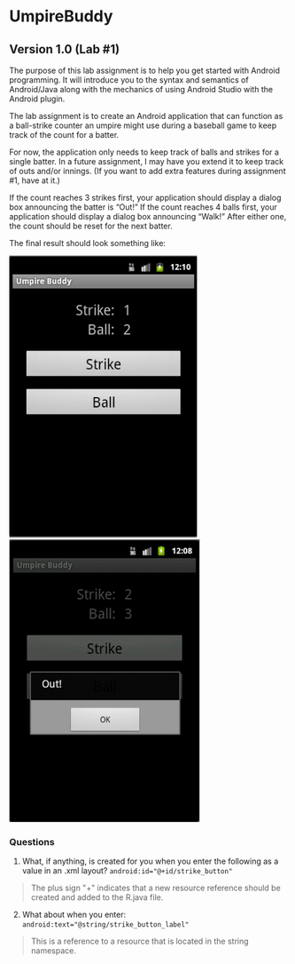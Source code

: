 # UmpireBuddy

## Version 1.0 (Lab #1)
The purpose of this lab assignment is to help you get started with Android programming. It will introduce you to the syntax and semantics of Android/Java along with the mechanics of using Android Studio with the Android plugin.

The lab assignment is to create an Android application that can function as a ball-strike counter an umpire might use during a baseball game to keep track of the count for a batter.

For now, the application only needs to keep track of balls and strikes for a single batter. In a future assignment, I may have you extend it to keep track of outs and/or innings. (If you want to add extra features during assignment #1, have at it.)

If the count reaches 3 strikes first, your application should display a dialog box announcing the batter is “Out!” If the count reaches 4 balls first, your application should display a dialog box announcing “Walk!” After either one, the count should be reset for the next batter.

The final result should look something like:

![Picture 1](docs/doc-files/Lab1Picture1.png)
![Picture 2](docs/doc-files/Lab1Picture2.png)


### Questions
1. What, if anything, is created for you when you enter the following as a value in an .xml layout? `android:id="@+id/strike_button"`
  > The plus sign "+" indicates that a new resource reference should be created and added to the R.java file.

2. What about when you enter: `android:text="@string/strike_button_label"`
  > This is a reference to a resource that is located in the string namespace.
